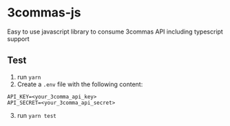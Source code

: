 # 3commas-js

Easy to use javascript library to consume 3commas API including typescript support

## Test

1. run `yarn`
2. Create a `.env` file with the following content:

```
API_KEY=<your_3comma_api_key>
API_SECRET=<your_3comma_api_secret>
```

3. run `yarn test`
